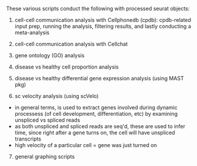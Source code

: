 These various scripts conduct the following with processed seurat objects:

1) cell-cell communication analysis with Cellphonedb (cpdb): cpdb-related input prep, running the analysis, filtering results, and lastly conducting a meta-analysis
   
2) cell-cell communication analysis with Cellchat

3) gene ontology (GO) analysis

4) disease vs healthy cell proportion analysis

5) disease vs healthy differential gene expression analysis (using MAST pkg)

6) sc velocity analysis (using scVelo)
-  in general terms, is used to extract genes involved during dynamic processess (of cell development, differentiation, etc) by examining unspliced vs spliced reads
-  as both unspliced and spliced reads are seq'd, these are used to infer time, since right after a gene turns on, the cell will have unspliced transcripts
-  high velocity of a particular cell = gene was just turned on 

7) general graphing scripts
